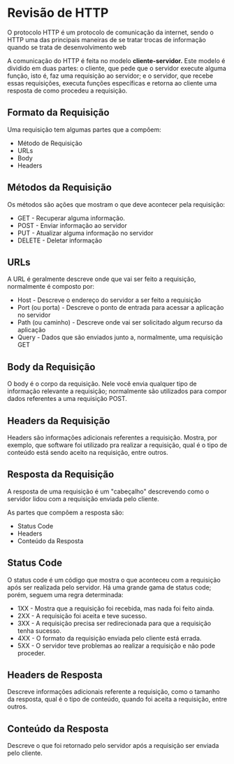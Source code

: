 # Revisão de HTTP

O protocolo HTTP é um protocolo de comunicação da internet, sendo o HTTP uma das principais maneiras de se tratar trocas de informação quando se trata de desenvolvimento web

A comunicação do HTTP é feita no modelo **cliente-servidor.** Este modelo é dividido em duas partes: o cliente, que pede que o servidor execute alguma função, isto é, faz uma requisição ao servidor; e o servidor, que recebe essas requisições, executa funções específicas e retorna ao cliente uma resposta de como procedeu a requisição.

## Formato da Requisição

Uma requisição tem algumas partes que a compõem:

* Método de Requisição
* URLs
* Body
* Headers

## Métodos da Requisição

Os métodos são ações que mostram o que deve acontecer pela requisição:

* GET - Recuperar alguma informação.
* POST - Enviar informação ao servidor
* PUT - Atualizar alguma informação no servidor
* DELETE - Deletar informação

## URLs

A URL é geralmente descreve onde que vai ser feito a requisição, normalmente é composto por:

* Host - Descreve o endereço do servidor a ser feito a requisição
* Port \(ou porta\) - Descreve o ponto de entrada para acessar a aplicação no servidor
* Path \(ou caminho\) - Descreve onde vai ser solicitado algum recurso da aplicação
* Query - Dados que são enviados junto a, normalmente, uma requisição GET

## Body da Requisição

O body é o corpo da requisição. Nele você envia qualquer tipo de informação relevante a requisição; normalmente são utilizados para compor dados referentes a uma requisição POST.

## Headers da Requisição

Headers são informações adicionais referentes a requisição. Mostra, por exemplo, que software foi utilizado pra realizar a requisição, qual é o tipo de conteúdo está sendo aceito na requisição, entre outros.

## Resposta da Requisição

A resposta de uma requisição é um "cabeçalho" descrevendo como o servidor lidou com a requisição enviada pelo cliente.

As partes que compõem a resposta são:

* Status Code
* Headers
* Conteúdo da Resposta

## Status Code

O status code é um código que mostra o que aconteceu com a requisição após ser realizada pelo servidor. Há uma grande gama de status code; porém, seguem uma regra determinada:

* 1XX - Mostra que a requisição foi recebida, mas nada foi feito ainda.
* 2XX - A requisição foi aceita e teve sucesso.
* 3XX - A requisição precisa ser redirecionada para que a requisição tenha sucesso.
* 4XX - O formato da requisição enviada pelo cliente está errada.
* 5XX - O servidor teve problemas ao realizar a requisição e não pode proceder.

## Headers de Resposta

Descreve informações adicionais referente a requisição, como o tamanho da resposta, qual é o tipo de conteúdo, quando foi aceita a requisição, entre outros.

## Conteúdo da Resposta

Descreve o que foi retornado pelo servidor após a requisição ser enviada pelo cliente.

